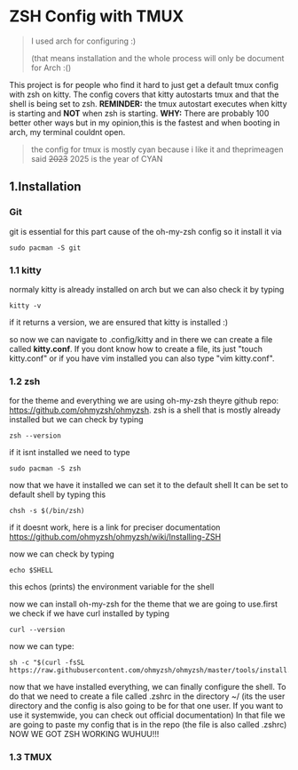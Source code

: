 # ZSH Config with TMUX
> I used arch for configuring :)
> 
> (that means installation and the whole process will only be document for Arch :()

This project is for people who find it hard to just get a default tmux config with zsh on kitty. The config covers that kitty autostarts tmux and that the shell is being set to zsh. __REMINDER:__ the tmux autostart executes when kitty is starting and __NOT__ when zsh is starting. __WHY:__ There are probably 100 better other ways but in my opinion,this is the fastest and when booting in arch, my terminal couldnt open. 

> the config for tmux is mostly cyan because i like it and theprimeagen said ~~2023~~ 2025 is the year of CYAN
## 1.Installation
### Git
git is essential for this part cause of the oh-my-zsh config so it install it via

```
sudo pacman -S git
```
### 1.1 kitty
normaly kitty is already installed on arch but we can also check it by typing
```
kitty -v
```
if it returns a version, we are ensured that kitty is installed :)

so now we can navigate to .config/kitty and in there we can create a file called __kitty.conf__. If you dont know how to create a file, its just "touch kitty.conf" or if you have vim installed you can also type "vim kitty.conf".
### 1.2 zsh
for the theme and everything we are using oh-my-zsh
theyre github repo: https://github.com/ohmyzsh/ohmyzsh.
zsh is a shell that is mostly already installed but we can check by typing
```
zsh --version
``` 
if it isnt installed we need to type
```
sudo pacman -S zsh
``` 
now that we have it installed we can set it to the default shell
It can be set to default shell by typing this 
```
chsh -s $(/bin/zsh)
``` 
if it doesnt work, here is a link for preciser documentation
https://github.com/ohmyzsh/ohmyzsh/wiki/Installing-ZSH

now we can check by typing
```
echo $SHELL
```
this echos (prints) the environment variable for the shell

now we can install oh-my-zsh for the theme that we are going to use.first we check if we have curl installed by typing
```
curl --version
```
now we can type:
```
sh -c "$(curl -fsSL https://raw.githubusercontent.com/ohmyzsh/ohmyzsh/master/tools/install.sh)"
```
now that we have installed everything, we can finally configure the shell. To do that we need to create a file called .zshrc in the directory ~/ (its the user directory and the config is also going to be for that one user. If you want to use it systemwide, you can check out official documentation) In that file we are going to paste my config that is in the repo (the file is also called .zshrc)
NOW WE GOT ZSH WORKING WUHUU!!!

### 1.3 TMUX 



